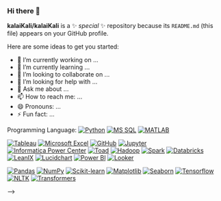 ### Hi there 👋


**kalaiKali/kalaiKali** is a ✨ _special_ ✨ repository because its `README.md` (this file) appears on your GitHub profile.

Here are some ideas to get you started:

- 🔭 I’m currently working on ...
- 🌱 I’m currently learning ...
- 👯 I’m looking to collaborate on ...
- 🤔 I’m looking for help with ...
- 💬 Ask me about ...
- 📫 How to reach me: ...
- 😄 Pronouns: ...
- ⚡ Fun fact: ...

Programming Language: [![Python](https://img.shields.io/badge/Python-3.7+-blue?style=flat&logo=python&logoColor=white)](https://www.python.org/)
[![MS SQL](https://img.shields.io/badge/MS%20SQL-2016+-red?style=flat&logo=microsoft-sql-server&logoColor=white)](https://www.microsoft.com/en-us/sql-server)
[![MATLAB](https://img.shields.io/badge/MATLAB-R2020a-yellow?style=flat&logo=mathworks&logoColor=white)](https://www.mathworks.com/products/matlab.html)

[![Tableau](https://img.shields.io/badge/Tableau-2021.2-green?style=flat&logo=tableau&logoColor=white)](https://www.tableau.com/)
[![Microsoft Excel](https://img.shields.io/badge/Microsoft%20Excel-2019-blue?style=flat&logo=microsoft-excel&logoColor=white)](https://www.microsoft.com/en-us/microsoft-365/excel)
[![GitHub](https://img.shields.io/badge/GitHub-Repository-lightgrey?style=flat&logo=github&logoColor=white)](https://github.com/)
[![Jupyter](https://img.shields.io/badge/Jupyter-Notebook-orange?style=flat&logo=jupyter&logoColor=white)](https://jupyter.org/)
[![Informatica Power Center](https://img.shields.io/badge/Informatica%20Power%20Center-10.4.1-purple?style=flat&logo=informatica&logoColor=white)](https://www.informatica.com/products/data-integration/powercenter.html)
[![Toad](https://img.shields.io/badge/Toad-13.3-brightgreen?style=flat&logo=toad&logoColor=white)](https://www.quest.com/toad/)
[![Hadoop](https://img.shields.io/badge/Hadoop-3.3.1-yellow?style=flat&logo=apache-hadoop&logoColor=white)](https://hadoop.apache.org/)
[![Spark](https://img.shields.io/badge/Spark-3.1.1-orange?style=flat&logo=apache-spark&logoColor=white)](https://spark.apache.org/)
[![Databricks](https://img.shields.io/badge/Databricks-Latest-blue?style=flat&logo=databricks&logoColor=white)](https://databricks.com/)
[![LeanIX](https://img.shields.io/badge/LeanIX-Latest-lightgrey?style=flat&logo=leanix&logoColor=white)](https://www.leanix.net/)
[![Lucidchart](https://img.shields.io/badge/Lucidchart-Online-blueviolet?style=flat&logo=lucidchart&logoColor=white)](https://www.lucidchart.com/)
[![Power BI](https://img.shields.io/badge/Power%20BI-Latest-orange?style=flat&logo=power-bi&logoColor=white)](https://powerbi.microsoft.com/)
[![Looker](https://img.shields.io/badge/Looker-7.23-ff69b4?style=flat&logo=looker&logoColor=white)](https://looker.com/)

[![Pandas](https://img.shields.io/badge/Pandas-1.3.3-blue?style=flat&logo=pandas&logoColor=white)](https://pandas.pydata.org/)
[![NumPy](https://img.shields.io/badge/NumPy-1.21.2-blue?style=flat&logo=numpy&logoColor=white)](https://numpy.org/)
[![Scikit-learn](https://img.shields.io/badge/Scikit%20learn-0.24.2-blue?style=flat&logo=scikit-learn&logoColor=white)](https://scikit-learn.org/)
[![Matplotlib](https://img.shields.io/badge/Matplotlib-3.4.2-blue?style=flat&logo=matplotlib&logoColor=white)](https://matplotlib.org/)
[![Seaborn](https://img.shields.io/badge/Seaborn-0.11.2-blue?style=flat&logo=seaborn&logoColor=white)](https://seaborn.pydata.org/)
[![Tensorflow](https://img.shields.io/badge/Tensorflow-2.6.0-orange?style=flat&logo=tensorflow&logoColor=white)](https://www.tensorflow.org/)
[![NLTK](https://img.shields.io/badge/NLTK-3.6.3-green?style=flat&logo=nltk&logoColor=white)](https://www.nltk.org/)
[![Transformers](https://img.shields.io/badge/Transformers-4.11.2-blue?style=flat&logo=hugging%20face&logoColor=white)](https://huggingface.co/transformers/)

-->
